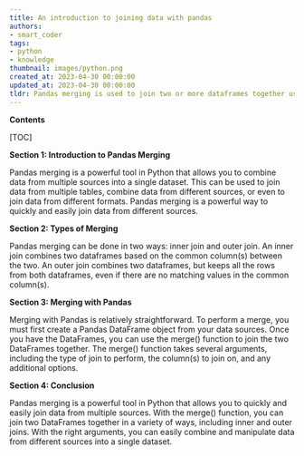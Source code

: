 ```yaml
---
title: An introduction to joining data with pandas
authors:
- smart_coder
tags:
- python
- knowledge
thumbnail: images/python.png
created_at: 2023-04-30 00:00:00
updated_at: 2023-04-30 00:00:00
tldr: Pandas merging is used to join two or more dataframes together using columns as keys.
---
```


**Contents**

[TOC]

**Section 1: Introduction to Pandas Merging**

Pandas merging is a powerful tool in Python that allows you to combine data from multiple sources into a single dataset. This can be used to join data from multiple tables, combine data from different sources, or even to join data from different formats. Pandas merging is a powerful way to quickly and easily join data from different sources.

**Section 2: Types of Merging**

Pandas merging can be done in two ways: inner join and outer join. An inner join combines two dataframes based on the common column(s) between the two. An outer join combines two dataframes, but keeps all the rows from both dataframes, even if there are no matching values in the common column(s).

**Section 3: Merging with Pandas**

Merging with Pandas is relatively straightforward. To perform a merge, you must first create a Pandas DataFrame object from your data sources. Once you have the DataFrames, you can use the merge() function to join the two DataFrames together. The merge() function takes several arguments, including the type of join to perform, the column(s) to join on, and any additional options.

**Section 4: Conclusion**

Pandas merging is a powerful tool in Python that allows you to quickly and easily join data from multiple sources. With the merge() function, you can join two DataFrames together in a variety of ways, including inner and outer joins. With the right arguments, you can easily combine and manipulate data from different sources into a single dataset.
